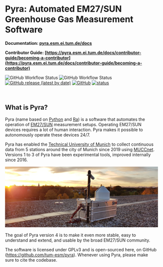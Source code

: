 # Pyra: Automated EM27/SUN Greenhouse Gas Measurement Software

**Documentation: [pyra.esm.ei.tum.de/docs](https://pyra.esm.ei.tum.de/docs)**

**Contributor Guide: [https://pyra.esm.ei.tum.de/docs/contributor-guide/becoming-a-contributor](https://pyra.esm.ei.tum.de/docs/contributor-guide/becoming-a-contributor)**

![GitHub Workflow Status](https://img.shields.io/github/actions/workflow/status/tum-esm/pyra/test-python-codebase-on-main.yml?branch=main&color=22c55e&label=python%20tests%20on%20main%20branch&style=flat)
![GitHub Workflow Status](https://img.shields.io/github/actions/workflow/status/tum-esm/pyra/test-typescript-codebase-on-main.yml?branch=main&color=22c55e&label=typescript%20tests%20on%20main%20branch&style=flat)
<br/>
[![GitHub release (latest by date)](https://img.shields.io/github/v/release/tum-esm/pyra?display_name=tag&label=latest%20release&color=0ea5e9&style=flat)](https://github.com/tum-esm/pyra/releases)
[![GitHub](https://img.shields.io/github/license/tum-esm/pyra?color=0ea5e9&style=flat)](https://github.com/tum-esm/pyra/blob/main/LICENSE.md)
[![status](https://joss.theoj.org/papers/d47b5197eb098bccfbd27b6a6c441cb4/status.svg)](https://joss.theoj.org/papers/d47b5197eb098bccfbd27b6a6c441cb4)

<br/>

## What is Pyra?

Pyra (name based on [Python](<https://en.wikipedia.org/wiki/Python_(programming_language)>) and [Ra](https://en.wikipedia.org/wiki/Ra)) is a software that automates the operation of [EM27/SUN](https://www.bruker.com/en/products-and-solutions/infrared-and-raman/remote-sensing/em27-sun-solar-absorption-spectrometer.html) measurement setups. Operating EM27/SUN devices requires a lot of human interaction. Pyra makes it possible to autonomously operate these devices 24/7.

Pyra has enabled the [Technical University of Munich](https://www.tum.de/en/) to collect continuous data from 5 stations around the city of Munich since 2019 using [MUCCnet](https://atmosphere.ei.tum.de/). Versions 1 to 3 of Pyra have been experimental tools, improved internally since 2016.

![](packages/docs/static/img/docs/muccnet-image-roof.jpg)

The goal of Pyra version 4 is to make it even more stable, easy to understand and extend, and usable by the broad EM27/SUN community.

The software is licensed under GPLv3 and is open-sourced here, on GitHub (https://github.com/tum-esm/pyra). Whenever using Pyra, please make sure to cite the codebase.
